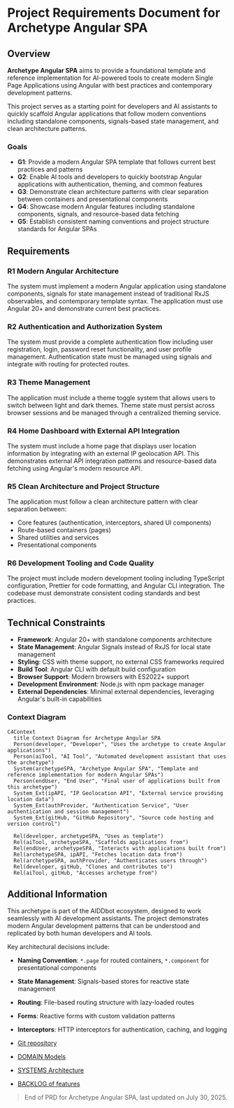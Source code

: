 # Project Requirements Document for Archetype Angular SPA

## Overview

**Archetype Angular SPA** aims to provide a foundational template and reference implementation for AI-powered tools to create modern Single Page Applications using Angular with best practices and contemporary development patterns.

This project serves as a starting point for developers and AI assistants to quickly scaffold Angular applications that follow modern conventions including standalone components, signals-based state management, and clean architecture patterns.

### Goals

- **G1**: Provide a modern Angular SPA template that follows current best practices and patterns
- **G2**: Enable AI tools and developers to quickly bootstrap Angular applications with authentication, theming, and common features
- **G3**: Demonstrate clean architecture patterns with clear separation between containers and presentational components
- **G4**: Showcase modern Angular features including standalone components, signals, and resource-based data fetching
- **G5**: Establish consistent naming conventions and project structure standards for Angular SPAs

## Requirements

### R1 Modern Angular Architecture

The system must implement a modern Angular application using standalone components, signals for state management instead of traditional RxJS observables, and contemporary template syntax. The application must use Angular 20+ and demonstrate current best practices.

### R2 Authentication and Authorization System

The system must provide a complete authentication flow including user registration, login, password reset functionality, and user profile management. Authentication state must be managed using signals and integrate with routing for protected routes.

### R3 Theme Management

The application must include a theme toggle system that allows users to switch between light and dark themes. Theme state must persist across browser sessions and be managed through a centralized theming service.

### R4 Home Dashboard with External API Integration

The system must include a home page that displays user location information by integrating with an external IP geolocation API. This demonstrates external API integration patterns and resource-based data fetching using Angular's modern resource API.

### R5 Clean Architecture and Project Structure

The application must follow a clean architecture pattern with clear separation between:
- Core features (authentication, interceptors, shared UI components)
- Route-based containers (pages)
- Shared utilities and services
- Presentational components

### R6 Development Tooling and Code Quality

The project must include modern development tooling including TypeScript configuration, Prettier for code formatting, and Angular CLI integration. The codebase must demonstrate consistent coding standards and best practices.

## Technical Constraints

- **Framework**: Angular 20+ with standalone components architecture
- **State Management**: Angular Signals instead of RxJS for local state management
- **Styling**: CSS with theme support, no external CSS frameworks required
- **Build Tool**: Angular CLI with default build configuration
- **Browser Support**: Modern browsers with ES2022+ support
- **Development Environment**: Node.js with npm package manager
- **External Dependencies**: Minimal external dependencies, leveraging Angular's built-in capabilities

### Context Diagram

```mermaid
C4Context
  title Context Diagram for Archetype Angular SPA
  Person(developer, "Developer", "Uses the archetype to create Angular applications")
  Person(aiTool, "AI Tool", "Automated development assistant that uses the archetype")
  System(archetypeSPA, "Archetype Angular SPA", "Template and reference implementation for modern Angular SPAs")
  Person(endUser, "End User", "Final user of applications built from this archetype")
  System_Ext(ipAPI, "IP Geolocation API", "External service providing location data")
  System_Ext(authProvider, "Authentication Service", "User authentication and session management")
  System_Ext(gitHub, "GitHub Repository", "Source code hosting and version control")
  
  Rel(developer, archetypeSPA, "Uses as template")
  Rel(aiTool, archetypeSPA, "Scaffolds applications from")
  Rel(endUser, archetypeSPA, "Interacts with applications built from")
  Rel(archetypeSPA, ipAPI, "Fetches location data from")
  Rel(archetypeSPA, authProvider, "Authenticates users through")
  Rel(developer, gitHub, "Clones and contributes to")
  Rel(aiTool, gitHub, "Accesses archetype from")
```

## Additional Information

This archetype is part of the AIDDbot ecosystem, designed to work seamlessly with AI development assistants. The project demonstrates modern Angular development patterns that can be understood and replicated by both human developers and AI tools.

Key architectural decisions include:
- **Naming Convention**: `*.page` for routed containers, `*.component` for presentational components
- **State Management**: Signals-based stores for reactive state management
- **Routing**: File-based routing structure with lazy-loaded routes
- **Forms**: Reactive forms with custom validation patterns
- **Interceptors**: HTTP interceptors for authentication, caching, and logging

- [Git repository](https://github.com/AIcodeAcademy/ArchetypeAngularSPA)
- [DOMAIN Models](./DOMAIN.md)
- [SYSTEMS Architecture](./SYSTEMS.md)
- [BACKLOG of features](./BACKLOG.md)

> End of PRD for Archetype Angular SPA, last updated on July 30, 2025.
